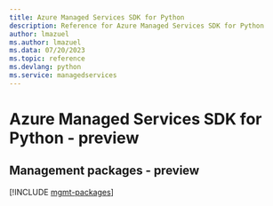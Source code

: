 ```yaml
---
title: Azure Managed Services SDK for Python
description: Reference for Azure Managed Services SDK for Python
author: lmazuel
ms.author: lmazuel
ms.data: 07/20/2023
ms.topic: reference
ms.devlang: python
ms.service: managedservices
---
```

# Azure Managed Services SDK for Python - preview

## Management packages - preview
[!INCLUDE [mgmt-packages](managed-services-mgmt-index.md)]